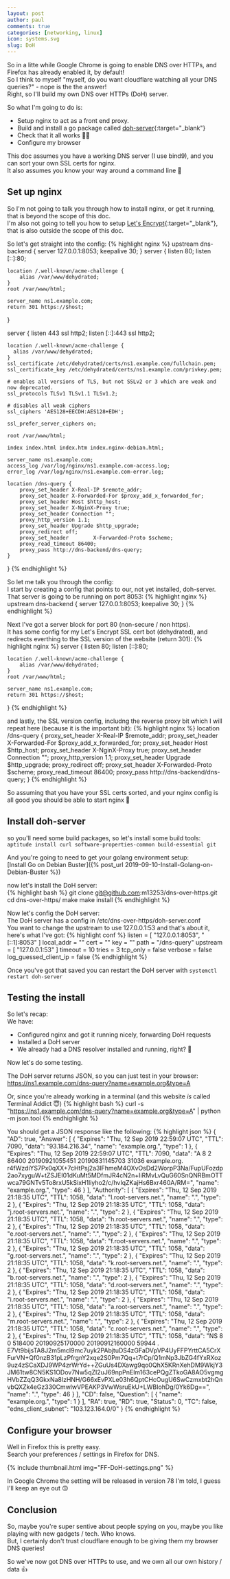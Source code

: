 ```yaml
---
layout: post
author: paul
comments: true
categories: [networking, linux]
icon: systems.svg
slug: DoH
---
```

So in a litte while Google Chrome is going to enable DNS over HTTPs, and Firefox has already enabled it, by default!  
So I think to myself "myself, do you want cloudflare watching all your DNS queries?" - nope is the the answer!  
Right, so I'll build my own DNS over HTTPs (DoH) server.

So what I'm going to do is:
* Setup nginx to act as a front end proxy.
* Build and install a go package called [doh-server](https://github.com/m13253/dns-over-https){:target="_blank"}
* Check that it all works 👨‍💻
* Configure my browser

This doc assumes you have a working DNS server (I use bind9), and you can sort your own SSL certs for nginx.  
It also assumes you know your way around a command line 🤪

## Set up nginx

So I'm not going to talk you through how to install nginx, or get it running, that is beyond the scope of this doc.  
I'm also not going to tell you how to setup [Let's Encrypt](https://letsencrypt.org/){:target="_blank"}, that is also outside the scope of this doc.


So let's get straight into the config:
{% highlight nginx %}
upstream dns-backend {
    server 127.0.0.1:8053;
    keepalive 30;
}
server {
    listen 80;
    listen [::]:80;

    location /.well-known/acme-challenge {
        alias /var/www/dehydrated;
    }
    root /var/www/html;

    server_name ns1.example.com;
    return 301 https://$host;
}

server {
    listen 443 ssl http2;
    listen [::]:443 ssl http2;

    location /.well-known/acme-challenge {
      alias /var/www/dehydrated;
    }
    ssl_certificate /etc/dehydrated/certs/ns1.example.com/fullchain.pem;
    ssl_certificate_key /etc/dehydrated/certs/ns1.example.com/privkey.pem;

    # enables all versions of TLS, but not SSLv2 or 3 which are weak and now deprecated.
    ssl_protocols TLSv1 TLSv1.1 TLSv1.2;

    # disables all weak ciphers
    ssl_ciphers 'AES128+EECDH:AES128+EDH';

    ssl_prefer_server_ciphers on;

    root /var/www/html;

    index index.html index.htm index.nginx-debian.html;

    server_name ns1.example.com;
    access_log /var/log/nginx/ns1.example.com-access.log;
    error_log /var/log/nginx/ns1.example.com-error.log;

    location /dns-query {
        proxy_set_header X-Real-IP $remote_addr;
        proxy_set_header X-Forwarded-For $proxy_add_x_forwarded_for;
        proxy_set_header Host $http_host;
        proxy_set_header X-NginX-Proxy true;
        proxy_set_header Connection "";
        proxy_http_version 1.1;
        proxy_set_header Upgrade $http_upgrade;
        proxy_redirect off;
        proxy_set_header        X-Forwarded-Proto $scheme;
        proxy_read_timeout 86400;
        proxy_pass http://dns-backend/dns-query;
    }

}
{% endhighlight %}

So let me talk you through the config:  
I start by creating a config that points to our, not yet installed, doh-server. That server is going to be running on port 8053:
{% highlight nginx %}
upstream dns-backend {
    server 127.0.0.1:8053;
    keepalive 30;
}
{% endhighlight %}

Next I've got a server block for port 80 (non-secure / non https).  
It has some config for my Let's Encrypt SSL cert bot (dehydrated), and redirects everthing to the SSL version of the website (return 301):
{% highlight nginx %}
server {
    listen 80;
    listen [::]:80;

    location /.well-known/acme-challenge {
        alias /var/www/dehydrated;
    }
    root /var/www/html;

    server_name ns1.example.com;
    return 301 https://$host;
}
{% endhighlight %}

and lastly, the SSL version config, includng the reverse proxy bit which I will repeat here (because it is the important bit):
{% highlight nginx %}
location /dns-query {
    proxy_set_header X-Real-IP $remote_addr;
    proxy_set_header X-Forwarded-For $proxy_add_x_forwarded_for;
    proxy_set_header Host $http_host;
    proxy_set_header X-NginX-Proxy true;
    proxy_set_header Connection "";
    proxy_http_version 1.1;
    proxy_set_header Upgrade $http_upgrade;
    proxy_redirect off;
    proxy_set_header        X-Forwarded-Proto $scheme;
    proxy_read_timeout 86400;
    proxy_pass http://dns-backend/dns-query;
}
{% endhighlight %}

So assuming that you have your SSL certs sorted, and your nginx config is all good you should be able to start nginx 🥰

## Install doh-server

so you'll need some build packages, so let's install some build tools:  
`aptitude install curl software-properties-common build-essential git`

And you're going to need to get your golang environment setup:  
[Install Go on Debian Buster]({% post_url 2019-09-10-Install-Golang-on-Debian-Buster %})

now let's install the DoH server:  
{% highlight bash %}
git clone git@github.com:m13253/dns-over-https.git
cd dns-over-https/
make
make install
{% endhighlight %}

Now let's config the DoH server:  
The DoH server has a config in /etc/dns-over-https/doh-server.conf  
You want to change the upstream to use 127.0.0.1:53 and that's about it, here's what I've got:
{% highlight conf %}
listen = [
    "127.0.0.1:8053",
    "[::1]:8053"
]
local_addr = ""
cert = ""
key = ""
path = "/dns-query"
upstream = [
	"127.0.0.1:53"
]
timeout = 10
tries = 3
tcp_only = false
verbose = false
log_guessed_client_ip = false
{% endhighlight %}

Once you've got that saved you can restart the DoH server with `systemctl restart doh-server`  

## Testing the install
So let's recap:  
We have:
* Configured nginx and got it running nicely, forwarding DoH requests
* Installed a DoH server
* We already had a DNS resolver installed and running, right? 🧐

Now let's do some testing.

The DoH server returns JSON, so you can just test in your browser:  
https://ns1.example.com/dns-query?name=example.org&type=A  

Or, since you're already working in a terminal (and this website _is_ called Terminal Addict 😇)
{% highlight bash %}
curl -s "https://ns1.example.com/dns-query?name=example.org&type=A" | python -m json.tool
{% endhighlight %}

You should get a JSON response like the following:
{% highlight json %}
{
    "AD": true,
    "Answer": [
        {
            "Expires": "Thu, 12 Sep 2019 22:59:07 UTC",
            "TTL": 7090,
            "data": "93.184.216.34",
            "name": "example.org.",
            "type": 1
        },
        {
            "Expires": "Thu, 12 Sep 2019 22:59:07 UTC",
            "TTL": 7090,
            "data": "A 8 2 86400 20190921055451 20190831145703 31036 example.org. r4fWzdiYS7Px0qXX+7cHtPsj2a3lFhmeM4OXvOsDd2WorpP3Na/FupUFozdp2ao7xyguW+tZSJEI01dKuMt5MDfmJR4cN2n+IiRMvLvQuG60SnQNRBmOTTwca79GNTv5To8rxU5kSixH1liyho2/c/hvIqZKajHs6Bxr460A/RM=",
            "name": "example.org.",
            "type": 46
        }
    ],
    "Authority": [
        {
            "Expires": "Thu, 12 Sep 2019 21:18:35 UTC",
            "TTL": 1058,
            "data": "l.root-servers.net.",
            "name": ".",
            "type": 2
        },
        {
            "Expires": "Thu, 12 Sep 2019 21:18:35 UTC",
            "TTL": 1058,
            "data": "j.root-servers.net.",
            "name": ".",
            "type": 2
        },
        {
            "Expires": "Thu, 12 Sep 2019 21:18:35 UTC",
            "TTL": 1058,
            "data": "h.root-servers.net.",
            "name": ".",
            "type": 2
        },
        {
            "Expires": "Thu, 12 Sep 2019 21:18:35 UTC",
            "TTL": 1058,
            "data": "e.root-servers.net.",
            "name": ".",
            "type": 2
        },
        {
            "Expires": "Thu, 12 Sep 2019 21:18:35 UTC",
            "TTL": 1058,
            "data": "f.root-servers.net.",
            "name": ".",
            "type": 2
        },
        {
            "Expires": "Thu, 12 Sep 2019 21:18:35 UTC",
            "TTL": 1058,
            "data": "g.root-servers.net.",
            "name": ".",
            "type": 2
        },
        {
            "Expires": "Thu, 12 Sep 2019 21:18:35 UTC",
            "TTL": 1058,
            "data": "k.root-servers.net.",
            "name": ".",
            "type": 2
        },
        {
            "Expires": "Thu, 12 Sep 2019 21:18:35 UTC",
            "TTL": 1058,
            "data": "b.root-servers.net.",
            "name": ".",
            "type": 2
        },
        {
            "Expires": "Thu, 12 Sep 2019 21:18:35 UTC",
            "TTL": 1058,
            "data": "d.root-servers.net.",
            "name": ".",
            "type": 2
        },
        {
            "Expires": "Thu, 12 Sep 2019 21:18:35 UTC",
            "TTL": 1058,
            "data": "i.root-servers.net.",
            "name": ".",
            "type": 2
        },
        {
            "Expires": "Thu, 12 Sep 2019 21:18:35 UTC",
            "TTL": 1058,
            "data": "a.root-servers.net.",
            "name": ".",
            "type": 2
        },
        {
            "Expires": "Thu, 12 Sep 2019 21:18:35 UTC",
            "TTL": 1058,
            "data": "m.root-servers.net.",
            "name": ".",
            "type": 2
        },
        {
            "Expires": "Thu, 12 Sep 2019 21:18:35 UTC",
            "TTL": 1058,
            "data": "c.root-servers.net.",
            "name": ".",
            "type": 2
        },
        {
            "Expires": "Thu, 12 Sep 2019 21:18:35 UTC",
            "TTL": 1058,
            "data": "NS 8 0 518400 20190925170000 20190912160000 59944 . E7Vt9bijsTA8J2m5mcI9mc7uyk2PAbjtuDS4zGFaDVpVP4UyFFPYrttCA5CrXFurVN+Qf0nzB31pLzPfrgnY2xqe2S0Pm7Qq+t7rCp/Q1mNp3JbZG4fYxRXoz9uz4zSCaXDJ9WP4zrWrYd++ZGuUs4DXawg9qo0QhX5KRnXehDM9WkjY3JM61tw8CN5KS1ODov7Nw5qZI2uJ69npPnElm163cePQgZTkoGA8AO5vgmgHVbZZqQ3GkxNa8lzHNH/G66xEvPXLe03h6QptCHcOugU6SwCzmxbt2hQnvbQXZk4eGz330CmwlwVPEAKP3VwWsruEkU+LWBIohDg/0Yk6Dg==",
            "name": ".",
            "type": 46
        }
    ],
    "CD": false,
    "Question": [
        {
            "name": "example.org.",
            "type": 1
        }
    ],
    "RA": true,
    "RD": true,
    "Status": 0,
    "TC": false,
    "edns_client_subnet": "103.123.164.0/0"
}
{% endhighlight %}

## Configure your browser

Well in Firefox this is pretty easy.  
Search your preferences / settings in Firefox for DNS.  

{% include thumbnail.html img="FF-DoH-settings.png" %}

In Google Chrome the setting will be released in version 78 I'm told, I guess I'll keep an eye out 🙃

## Conclusion

So, maybe you're super sentive about people spying on you, maybe you like playing with new gadgets / tech. Who knows.  
But, I certainly don't trust cloudflare enough to be giving them my browser DNS queries!  

So we've now got DNS over HTTPs to use, and we own all our own history / data 👍
